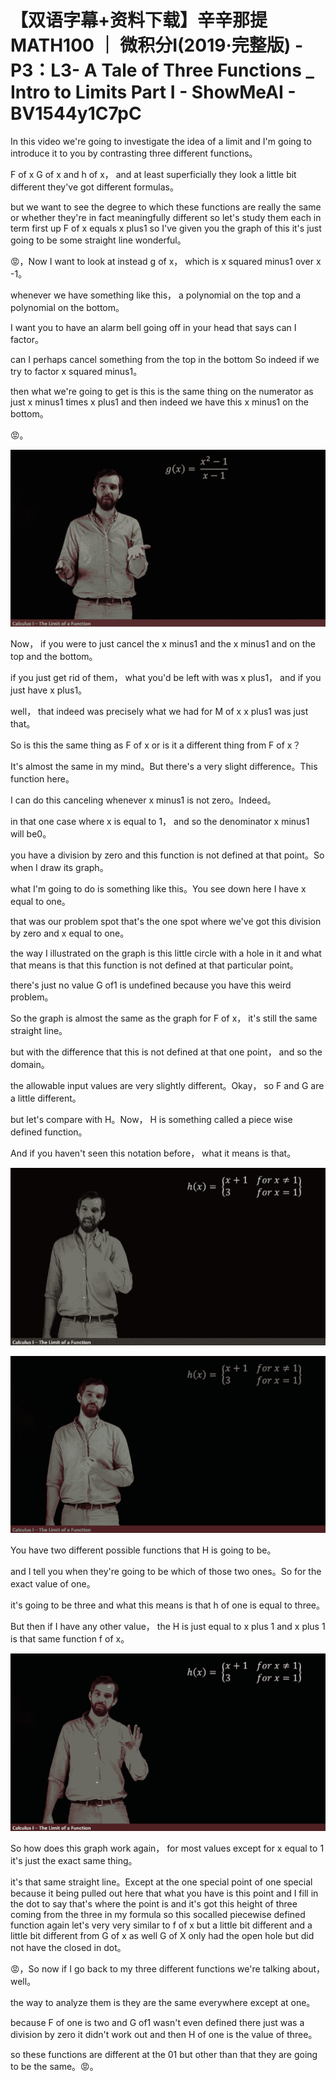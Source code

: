 # 【双语字幕+资料下载】辛辛那提 MATH100 ｜ 微积分Ⅰ(2019·完整版) - P3：L3- A Tale of Three Functions _ Intro to Limits Part I - ShowMeAI - BV1544y1C7pC

In this video we're going to investigate the idea of a limit and I'm going to introduce it to you by contrasting three different functions。

 F of x G of x and h of x， and at least superficially they look a little bit different they've got different formulas。

 but we want to see the degree to which these functions are really the same or whether they're in fact meaningfully different so let's study them each in term first up F of x equals x plus1 so I've given you the graph of this it's just going to be some straight line wonderful。

😡，Now I want to look at instead g of x， which is x squared minus1 over x -1。

 whenever we have something like this， a polynomial on the top and a polynomial on the bottom。

 I want you to have an alarm bell going off in your head that says can I factor。

 can I perhaps cancel something from the top in the bottom So indeed if we try to factor x squared minus1。

 then what we're going to get is this is the same thing on the numerator as just x minus1 times x plus1 and then indeed we have this x minus1 on the bottom。

😡。

![](img/a0c3969bd8485415b048a4dd4db94a39_1.png)

Now， if you were to just cancel the x minus1 and the x minus1 and on the top and the bottom。

 if you just get rid of them， what you'd be left with was x plus1， and if you just have x plus1。

 well， that indeed was precisely what we had for M of x x plus1 was just that。

So is this the same thing as F of x or is it a different thing from F of x？

It's almost the same in my mind。But there's a very slight difference。This function here。

 I can do this canceling whenever x minus1 is not zero。Indeed。

 in that one case where x is equal to 1， and so the denominator x minus1 will be0。

 you have a division by zero and this function is not defined at that point。So when I draw its graph。

 what I'm going to do is something like this。You see down here I have x equal to one。

 that was our problem spot that's the one spot where we've got this division by zero and x equal to one。

 the way I illustrated on the graph is this little circle with a hole in it and what that means is that this function is not defined at that particular point。

 there's just no value G of1 is undefined because you have this weird problem。

So the graph is almost the same as the graph for F of x， it's still the same straight line。

 but with the difference that this is not defined at that one point， and so the domain。

 the allowable input values are very slightly different。Okay， so F and G are a little different。

 but let's compare with H。Now， H is something called a piece wise defined function。

 And if you haven't seen this notation before， what it means is that。



![](img/a0c3969bd8485415b048a4dd4db94a39_3.png)

![](img/a0c3969bd8485415b048a4dd4db94a39_4.png)

You have two different possible functions that H is going to be。

 and I tell you when they're going to be which of those two ones。So for the exact value of one。

 it's going to be three and what this means is that h of one is equal to three。

But then if I have any other value， the H is just equal to x plus 1 and x plus 1 is that same function f of x。



![](img/a0c3969bd8485415b048a4dd4db94a39_6.png)

So how does this graph work again， for most values except for x equal to 1 it's just the exact same thing。

 it's that same straight line。Except at the one special point of one special because it being pulled out here that what you have is this point and I fill in the dot to say that's where the point is and it's got this height of three coming from the three in my formula so this socalled piecewise defined function again let's very very similar to f of x but a little bit different and a little bit different from G of x as well G of X only had the open hole but did not have the closed in dot。

😡，So now if I go back to my three different functions we're talking about， well。

 the way to analyze them is they are the same everywhere except at one。

 because F of one is two and G of1 wasn't even defined there just was a division by zero it didn't work out and then H of one is the value of three。

 so these functions are different at the 01 but other than that they are going to be the same。😡。

